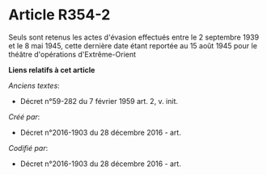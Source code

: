 # Article R354-2

Seuls sont retenus les actes d'évasion effectués entre le 2 septembre 1939 et le 8 mai 1945, cette dernière date étant
reportée au 15 août 1945 pour le théâtre d'opérations d'Extrême-Orient

**Liens relatifs à cet article**

_Anciens textes_:

  - Décret n°59-282 du 7 février 1959 art. 2, v. init.

_Créé par_:

  - Décret n°2016-1903 du 28 décembre 2016 - art.

_Codifié par_:

  - Décret n°2016-1903 du 28 décembre 2016 - art.
